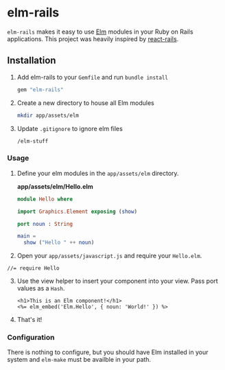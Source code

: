 # elm-rails

`elm-rails` makes it easy to use [Elm](elm-lang.org) modules in your Ruby on Rails applications. This project was heavily inspired by [react-rails](https://github.com/reactjs/react-rails).

## Installation

1. Add elm-rails to your `Gemfile` and run `bundle install`

    ```ruby
    gem "elm-rails"
    ```

2. Create a new directory to house all Elm modules

    ```bash
    mkdir app/assets/elm
    ```

3. Update `.gitignore` to ignore elm files

    ```
    /elm-stuff
    ```

### Usage

1. Define your elm modules in the `app/assets/elm` directory.

    **app/assets/elm/Hello.elm**
    ```elm
    module Hello where

    import Graphics.Element exposing (show)

    port noun : String

    main =
      show ("Hello " ++ noun)
    ```

2. Open your `app/assets/javascript.js` and require your `Hello.elm`.
  ```
  //= require Hello
  ```

3. Use the view helper to insert your component into your view. Pass port values as a `Hash`.

    ```erb
    <h1>This is an Elm component!</h1>
    <%= elm_embed('Elm.Hello', { noun: 'World!' }) %>
    ```

4. That's it!

### Configuration

There is nothing to configure, but you should have Elm installed in your system
and `elm-make` must be availble in your path.
